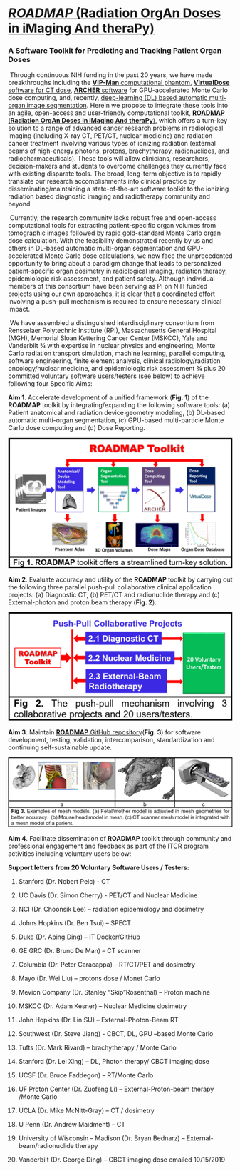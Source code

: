 # [*ROADMAP* (Radiation OrgAn Doses in iMaging And theraPy)](http://www.rpi.edu/dept/radsafe/public_html/ROADMAP.htm)

### A Software Toolkit for Predicting and Tracking Patient Organ Doses 

​        Through continuous NIH funding in the past 20 years, we have made breakthroughs including the [**VIP-Man** computational phantom](http://www.virtualphantoms.org), [**VirtualDose** software for CT dose](http://www.virtualphantoms.com/), [**ARCHER** software](http://www.archer-mc.com/) for GPU-accelerated Monte Carlo dose computing, and, recently, [deep-learning (DL) based automatic multi-organ image segmentation](https://arxiv.org/abs/1908.00360). Herein we propose to integrate these tools into an agile, open-access and user-friendly computational toolkit, [**ROADMAP** (**Radiation OrgAn Doses in iMaging And theraPy**)](http://www.rpi.edu/dept/radsafe/public_html/ROADMAP.htm), which offers a turn-key solution to a range of advanced cancer research problems in radiological imaging (including X-ray CT, PET/CT, nuclear medicine) and radiation cancer treatment involving various types of ionizing radiation (external beams of high-energy photons, protons, brachytherapy, radionuclides, and radiopharmaceuticals).  These tools will allow clinicians, researchers, decision-makers and students to overcome challenges they currently face with existing disparate tools. The broad, long-term objective is to rapidly translate our research accomplishments into clinical practice by disseminating/maintaining a state-of-the-art software toolkit to the ionizing radiation based diagnostic imaging and radiotherapy community and beyond.     

​        Currently, the research community lacks robust free and open-access computational tools for extracting patient-specific organ volumes from tomographic images followed by rapid gold-standard Monte Carlo organ dose calculation. With the feasibility demonstrated recently by us and others in DL-based automatic multi-organ segmentation and GPU-accelerated Monte Carlo dose calculations, we now face the unprecedented opportunity to bring about a paradigm change that leads to personalized patient-specific organ dosimetry in radiological imaging, radiation therapy, epidemiologic risk assessment, and patient safety. Although individual members of this consortium have been serving as PI on NIH funded projects using our own approaches, it is clear that a coordinated effort involving a push-pull mechanism is required to ensure necessary clinical impact.

​        We have assembled a distinguished interdisciplinary consortium from Rensselaer Polytechnic Institute (RPI), Massachusetts General Hospital (MGH), Memorial Sloan Kettering Cancer Center (MSKCC), Yale and Vanderbilt ¾ with expertise in nuclear physics and engineering, Monte Carlo radiation transport simulation, machine learning, parallel computing, software engineering, finite element analysis, clinical radiology/radiation oncology/nuclear medicine, and epidemiologic risk assessment ¾ plus 20 committed voluntary software users/testers (see below) to achieve following four Specific Aims: 

**Aim 1**. Accelerate development of a unified framework (**Fig. 1**) of the **ROADMAP** toolkit by   integrating/expanding the following software tools: (a) Patient anatomical and radiation device geometry  modeling, (b) DL-based automatic multi-organ segmentation, (c) GPU-based multi-particle Monte Carlo dose computing and (d) Dose Reporting.

![](pictures/pic1.png)

 

**Aim 2**. Evaluate accuracy and utility of the **ROADMAP** toolkit by carrying out the following three parallel push-pull collaborative clinical application projects: (a) Diagnostic CT, (b) PET/CT and radionuclide therapy and (c) External-photon and proton beam therapy (**Fig. 2**). 

<img src="pictures/pic2.png" style="zoom: 67%;" />

**Aim 3**. Maintain [**ROADMAP** GitHub repository](http://https://github.com/RoadmapSoftware/RoadMap)(**Fig. 3**) for software development, testing, validation, intercomparison, standardization and continuing self-sustainable update.

![](pictures/pic3.png)

**Aim 4**. Facilitate dissemination of **ROADMAP** toolkit through community and professional engagement and feedback as part of the ITCR program activities including voluntary users below: 

**Support letters from 20 Voluntary Software Users / Testers:**

1. Stanford (Dr. Nobert Pelc) - CT

2. UC Davis (Dr. Simon Cherry) - PET/CT and Nuclear Medicine

3. NCI (Dr. Choonsik Lee) – radiation epidemiology and dosimetry

4. Johns Hopkins (Dr. Ben Tsui) – SPECT 

5. Duke (Dr. Aping Ding) – IT Docker/GitHub

6. GE GRC (Dr. Bruno De Man) – CT scanner 

7. Columbia (Dr. Peter Caracappa) – RT/CT/PET and dosimetry

8. Mayo (Dr. Wei Liu) – protons dose / Monet Carlo

9. Mevion Company (Dr. Stanley “Skip”Rosenthal) – Proton machine 

10. MSKCC (Dr. Adam Kesner) – Nuclear Medicine dosimetry

11. John Hopkins (Dr. Lin SU) – External-Photon-Beam RT

12. Southwest (Dr. Steve Jiang) - CBCT, DL, GPU –based Monte Carlo 

13. Tufts (Dr. Mark Rivard) – brachytherapy / Monte Carlo 

14. Stanford (Dr. Lei Xing) – DL, Photon therapy/ CBCT imaging dose 

15. UCSF (Dr. Bruce Faddegon) – RT/Monte Carlo

16. UF Proton Center (Dr. Zuofeng Li) – External-Proton-beam therapy /Monte Carlo

17. UCLA (Dr. Mike McNitt-Gray) – CT / dosimetry

18. U Penn (Dr. Andrew Maidment) – CT 

19. University of Wisconsin – Madison (Dr. Bryan Bednarz) – External-beam/radionuclide therapy

20. Vanderbilt (Dr. George Ding) – CBCT imaging dose emailed 10/15/2019